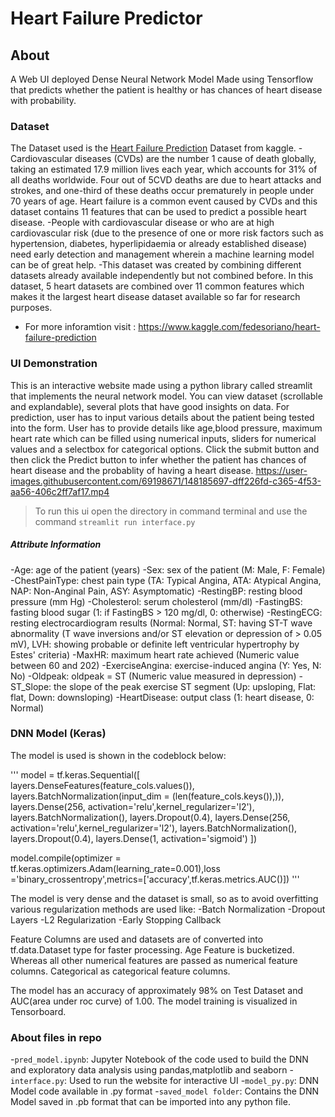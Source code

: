 # Heart Failure Predictor

## About
A Web UI deployed Dense Neural Network Model Made using Tensorflow that predicts whether the patient is healthy or has chances of heart disease with probability.

### Dataset
The Dataset used is the [Heart Failure Prediction](https://www.kaggle.com/fedesoriano/heart-failure-prediction) Dataset from kaggle.
-Cardiovascular diseases (CVDs) are the number 1 cause of death globally, taking an estimated 17.9 million lives each year, which accounts for 31% of all deaths worldwide. Four out of 5CVD deaths are due to heart attacks and strokes, and one-third of these deaths occur prematurely in people under 70 years of age. Heart failure is a common event caused by CVDs and this dataset contains 11 features that can be used to predict a possible heart disease.
-People with cardiovascular disease or who are at high cardiovascular risk (due to the presence of one or more risk factors such as hypertension, diabetes, hyperlipidaemia or already established disease) need early detection and management wherein a machine learning model can be of great help.
-This dataset was created by combining different datasets already available independently but not combined before. In this dataset, 5 heart datasets are combined over 11 common features which makes it the largest heart disease dataset available so far for research purposes.
- For more inforamtion visit : https://www.kaggle.com/fedesoriano/heart-failure-prediction

### UI Demonstration
This is an interactive website made using a python library called streamlit that implements the neural network model. You can view dataset (scrollable and explandable), several plots that have good insights on data. For prediction, user has to input various details about the patient being tested into the form. User has to provide details like age,blood pressure, maximum heart rate which can be filled using numerical inputs, sliders for numerical values and a selectbox for categorical options. Click the submit button and then click the Predict button to infer whether the patient has chances of heart disease and the probablity of having a heart disease.
https://user-images.githubusercontent.com/69198671/148185697-dff226fd-c365-4f53-aa56-406c2ff7af17.mp4

>To run this ui open the directory in command terminal and use the command `streamlit run interface.py`

##### Attribute Information
-Age: age of the patient (years)
-Sex: sex of the patient (M: Male, F: Female)
-ChestPainType: chest pain type (TA: Typical Angina, ATA: Atypical Angina, NAP: Non-Anginal Pain, ASY: Asymptomatic)
-RestingBP: resting blood pressure (mm Hg)
-Cholesterol: serum cholesterol (mm/dl)
-FastingBS: fasting blood sugar (1: if FastingBS > 120 mg/dl, 0: otherwise)
-RestingECG: resting electrocardiogram results (Normal: Normal, ST: having ST-T wave abnormality (T wave inversions and/or ST elevation or depression of > 0.05 mV), LVH: showing probable or definite left ventricular hypertrophy by Estes' criteria)
-MaxHR: maximum heart rate achieved (Numeric value between 60 and 202)
-ExerciseAngina: exercise-induced angina (Y: Yes, N: No)
-Oldpeak: oldpeak = ST (Numeric value measured in depression)
-ST_Slope: the slope of the peak exercise ST segment (Up: upsloping, Flat: flat, Down: downsloping)
-HeartDisease: output class (1: heart disease, 0: Normal)

### DNN Model (Keras)
The model is used is shown in the codeblock below:

'''
model = tf.keras.Sequential([
    layers.DenseFeatures(feature_cols.values()),
    layers.BatchNormalization(input_dim = (len(feature_cols.keys()),)),
    layers.Dense(256, activation='relu',kernel_regularizer='l2'),
    layers.BatchNormalization(),
    layers.Dropout(0.4),
    layers.Dense(256, activation='relu',kernel_regularizer='l2'),
    layers.BatchNormalization(),
    layers.Dropout(0.4),
    layers.Dense(1, activation='sigmoid')
])

model.compile(optimizer = tf.keras.optimizers.Adam(learning_rate=0.001),loss ='binary_crossentropy',metrics=['accuracy',tf.keras.metrics.AUC()])
'''

The model is very dense and the dataset is small, so as to avoid overfitting various regularization methods are used like:
-Batch Normalization
-Dropout Layers
-L2 Regularization
-Early Stopping Callback

Feature Columns are used and datasets are of converted into tf.data.Dataset type for faster processing.
Age Feature is bucketized. Whereas all other numerical features are passed as numerical feature columns. Categorical as categorical feature columns.

The model has an accuracy of approximately 98% on Test Dataset and AUC(area under roc curve) of 1.00.
The model training is visualized in Tensorboard.

### About files in repo
-`pred_model.ipynb`: Jupyter Notebook of the code used to build the DNN and exploratory data analysis using pandas,matplotlib and seaborn
-`interface.py`: Used to run the website for interactive UI
-`model_py.py`: DNN Model code available in .py format
-`saved_model folder`: Contains the DNN Model saved in .pb format that can be imported into any python file.
